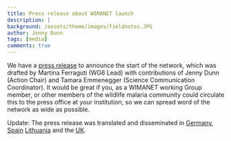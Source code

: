 ```yaml
---
title: Press release about WIMANET launch
description: |
background: /assets/theme/images/fieldnotes.JPG
author: Jenny Dunn
tags: [media]
comments: true
---
```


We have a [press release](/assets/docs/WIMANETpressRelease_EN.docx) to announce the start of the network, which was drafted by Martina Ferraguti (WG6 Lead) with contributions of Jenny Dunn (Action Chair) and Tamara Emmenegger (Science Communication Coordinator). It would be great if you, as a WIMANET working Group member, or other members of the wildlife malaria community could circulate this to the press office at your institution, so we can spread word of the network as wide as possible.

Update: The press release was translated and disseminated in [Germany](https://www.uni-hohenheim.de/pressemitteilung?tx_ttnews%5Btt_news%5D=60998&cHash=044980396de6ad4c48172e05b2ca236c), [Spain](http://www.ebd.csic.es/inicio/-/asset_publisher/DAWYgEgZTzIn/content/la-estacion-biologica-de-donana-participa-en-la-wildlife-malaria-network-wimanet-?_101_INSTANCE_DAWYgEgZTzIn_redirect=http%3A%2F%2Fwww.ebd.csic.es%2Finicio%3Fp_p_id%3D101_INSTANCE_DAWYgEgZTzIn%26p_p_lifecycle%3D0%26p_p_state%3Dnormal%26p_p_mode%3Dview%26p_p_col_id%3Dcolumn-3%26p_p_col_count%3D1&redirect=http%3A%2F%2Fwww.ebd.csic.es%2Finicio%3Fp_p_id%3D101_INSTANCE_DAWYgEgZTzIn%26p_p_lifecycle%3D0%26p_p_state%3Dnormal%26p_p_mode%3Dview%26p_p_col_id%3Dcolumn-3%26p_p_col_count%3D1) [Lithuania](https://gamtostyrimai.lt/nauja-tarptautine-iniciatyva-tirti-kraujasiurbiu-vabzdziu-platinamus-parazitus-wildlife-malaria-network-wimanet/) and the [UK](https://news.lincoln.ac.uk/2024/01/17/lincoln-to-lead-global-initiative-to-study-vector-borne-malaria-parasites-in-wildlife/).
